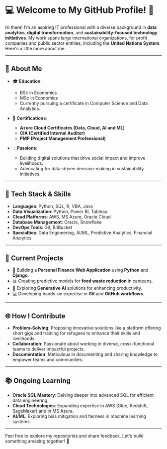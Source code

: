 # 💻 Welcome to My GitHub Profile! 👋

Hi there! I'm an aspiring IT professional with a diverse background in **data analytics**, **digital transformation**, and **sustainability-focused technology initiatives**. My work spans large international organizations, for profit companies and public sector entities, including the **United Nations System**. Here's a little more about me:

---

## 🌟 About Me

- 🎓 **Education**:  
   - BSc in Economics   
   - MSc in Economics  
   - Currently pursuing a certificate in Computer Science and Data Analytics.  

- 📜 **Certifications**:  
   - **Azure Cloud Certificates (Data, Cloud, AI and ML)**  
   - **CIA (Certified Internal Auditor)**  
   - **PMP (Project Management Professional)**  

- 💡 **Passions**:  
   - Building digital solutions that drive social impact and improve livelihoods.  
   - Advocating for data-driven decision-making in sustainability initiatives.

---

## 🔧 Tech Stack & Skills

- **Languages**: Python, SQL, R, VBA, Java  
- **Data Visualization**: Python, Power BI, Tableau  
- **Cloud Platforms**: AWS, MS Azure, Oracle Cloud  
- **Database Management**: Oracle, Snowflake  
- **DevOps Tools**: Git, BitBucket 
- **Specialties**: Data Engineering, AI/ML, Predictive Analytics, Financial Analytics  

---

## 🚀 Current Projects

- 🌱 Building a **Personal Finance Web Application** using **Python** and **Django**.  
- 📊 Creating predictive models for **food waste reduction** in canteens.  
- 🧠 Exploring **Generative AI** solutions for enhancing productivity.  
- 💻 Developing hands-on expertise in **Git** and **GitHub workflows**.  

---

## 🌐 How I Contribute

- **Problem-Solving**: Proposing innovative solutions like a platform offering short gigs and training for refugees to enhance their skills and livelihoods.  
- **Collaboration**: Passionate about working in diverse, cross-functional teams to deliver impactful projects.  
- **Documentation**: Meticulous in documenting and sharing knowledge to empower teams and communities.  

---

## 📚 Ongoing Learning

- **Oracle SQL Mastery**: Delving deeper into advanced SQL for efficient data engineering.  
- **Cloud Technologies**: Expanding expertise in AWS (Glue, Redshift, SageMaker) and in MS Azure.  
- **AI/ML**: Exploring bias mitigation and fairness in machine learning systems.  

---

Feel free to explore my repositories and share feedback. Let's build something amazing together! 🚀
